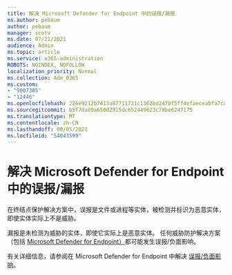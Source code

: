 ```yaml
---
title: 解决 Microsoft Defender for Endpoint 中的误报/漏报
ms.author: pebaum
author: pebaum
manager: scotv
ms.date: 07/21/2021
audience: Admin
ms.topic: article
ms.service: o365-administration
ROBOTS: NOINDEX, NOFOLLOW
localization_priority: Normal
ms.collection: Adm_O365
ms.custom:
- "9007385"
- "12446"
ms.openlocfilehash: 226e9212b7413a87711731c1362bd247bf5ff4efaeceabfa7caf31d0a97b8ede
ms.sourcegitcommit: b5f7da89a650d2915dc652449623c78be6247175
ms.translationtype: MT
ms.contentlocale: zh-CN
ms.lasthandoff: 08/05/2021
ms.locfileid: "54043599"
---
```

# <a name="address-false-positivesnegatives-in-microsoft-defender-for-endpoint"></a>解决 Microsoft Defender for Endpoint 中的误报/漏报

在终结点保护解决方案中，误报是文件或进程等实体，被检测并标识为恶意实体，即使实体实际上不是威胁。 

漏报是未检测为威胁的实体，即使它实际上是恶意实体。 任何威胁防护解决方案（包括 [Microsoft Defender for Endpoint）](/microsoft-365/security/defender-endpoint/microsoft-defender-endpoint)都可能发生误报/负面影响。

有关详细信息，请参阅在 Microsoft Defender for Endpoint 中解决 [误报/负面影响](/microsoft-365/security/defender-endpoint/defender-endpoint-false-positives-negatives)。
